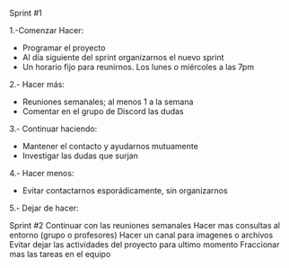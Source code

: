 Sprint #1

1.-Comenzar Hacer: 
- Programar el proyecto
- Al día siguiente del sprint organizarnos el nuevo sprint
- Un horario fijo para reunirnos. Los lunes o miércoles a las 7pm 

2.- Hacer más: 
- Reuniones semanales; al menos 1 a la semana
- Comentar en el grupo de Discord las dudas

3.- Continuar haciendo: 
- Mantener el contacto y ayudarnos mutuamente
- Investigar las dudas que surjan 

4.- Hacer menos: 
- Evitar contactarnos esporádicamente, sin organizarnos

5.- Dejar de hacer:


Sprint #2
   Continuar con las reuniones semanales
   Hacer mas consultas al entorno (grupo o profesores)
   Hacer un canal para imagenes o archivos  
   Evitar dejar las actividades del proyecto para ultimo momento
   Fraccionar mas las tareas en el equipo
